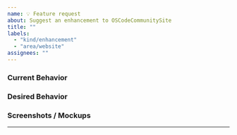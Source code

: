 ```yaml
---
name: 💡 Feature request
about: Suggest an enhancement to OSCodeCommunitySite
title: ""
labels:
  - "kind/enhancement"
  - "area/website"
assignees: ""
---
```


### Current Behavior

<!-- A brief description of what the problem is. (e.g. I need to be able to...) -->

### Desired Behavior

<!-- A brief description of the enhancement. -->

### Screenshots / Mockups

<!-- Add any other context or screenshots about the feature request here. -->

---
